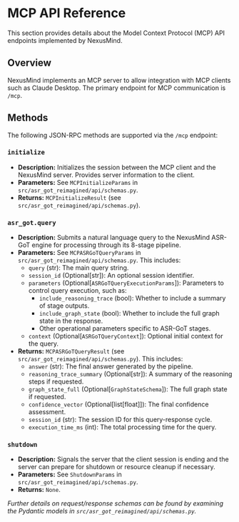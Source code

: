 # MCP API Reference

This section provides details about the Model Context Protocol (MCP) API endpoints implemented by NexusMind.

## Overview

NexusMind implements an MCP server to allow integration with MCP clients such as Claude Desktop. The primary endpoint for MCP communication is `/mcp`.

## Methods

The following JSON-RPC methods are supported via the `/mcp` endpoint:

### `initialize`

*   **Description:** Initializes the session between the MCP client and the NexusMind server. Provides server information to the client.
*   **Parameters:** See `MCPInitializeParams` in `src/asr_got_reimagined/api/schemas.py`.
*   **Returns:** `MCPInitializeResult` (see `src/asr_got_reimagined/api/schemas.py`).

### `asr_got.query`

*   **Description:** Submits a natural language query to the NexusMind ASR-GoT engine for processing through its 8-stage pipeline.
*   **Parameters:** See `MCPASRGoTQueryParams` in `src/asr_got_reimagined/api/schemas.py`. This includes:
    *   `query` (str): The main query string.
    *   `session_id` (Optional\[str]): An optional session identifier.
    *   `parameters` (Optional\[`ASRGoTQueryExecutionParams`]): Parameters to control query execution, such as:
        *   `include_reasoning_trace` (bool): Whether to include a summary of stage outputs.
        *   `include_graph_state` (bool): Whether to include the full graph state in the response.
        *   Other operational parameters specific to ASR-GoT stages.
    *   `context` (Optional\[`ASRGoTQueryContext`]): Optional initial context for the query.
*   **Returns:** `MCPASRGoTQueryResult` (see `src/asr_got_reimagined/api/schemas.py`). This includes:
    *   `answer` (str): The final answer generated by the pipeline.
    *   `reasoning_trace_summary` (Optional\[str]): A summary of the reasoning steps if requested.
    *   `graph_state_full` (Optional\[`GraphStateSchema`]): The full graph state if requested.
    *   `confidence_vector` (Optional\[list\[float]]): The final confidence assessment.
    *   `session_id` (str): The session ID for this query-response cycle.
    *   `execution_time_ms` (int): The total processing time for the query.

### `shutdown`

*   **Description:** Signals the server that the client session is ending and the server can prepare for shutdown or resource cleanup if necessary.
*   **Parameters:** See `ShutdownParams` in `src/asr_got_reimagined/api/schemas.py`.
*   **Returns:** `None`.

*Further details on request/response schemas can be found by examining the Pydantic models in `src/asr_got_reimagined/api/schemas.py`.*
